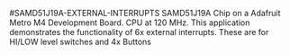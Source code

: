 #SAMD51J19A-EXTERNAL-INTERRUPTS
SAMD51J19A Chip on a Adafruit Metro M4 Development Board. CPU at 120 MHz. This application demonstrates the functionality of 6x external interrupts. These are for HI/LOW level switches and 4x Buttons
